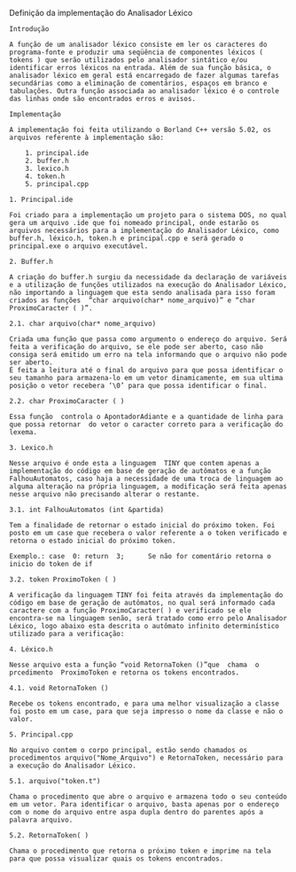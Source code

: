 Definição da implementação do Analisador Léxico

	Introdução

  	A função de um analisador léxico consiste em ler os caracteres do programa-fonte e produzir uma seqüência de componentes léxicos ( tokens ) que serão utilizados pelo analisador sintático e/ou identificar erros léxicos na entrada. Além de sua função básica, o analisador léxico em geral está encarregado de fazer algumas tarefas secundárias como a eliminação de comentários, espaços em branco e tabulações. Outra função associada ao analisador léxico é o controle das linhas onde são encontrados erros e avisos.
	
	Implementação 
	
	A implementação foi feita utilizando o Borland C++ versão 5.02, os arquivos referente à implementação são:

    	1. principal.ide
    	2. buffer.h
    	3. lexico.h
		4. token.h
		5. principal.cpp

	1. Principal.ide

  	Foi criado para a implementação um projeto para o sistema DOS, no qual gera um arquivo .ide que foi nomeado principal, onde estarão os arquivos necessários para a implementação do Analisador Léxico, como buffer.h, léxico.h, token.h e principal.cpp e será gerado o principal.exe o arquivo executável.

	2. Buffer.h

  	A criação do buffer.h surgiu da necessidade da declaração de variáveis e a utilização de funções utilizados na execução do Analisador Léxico, não importando a linguagem que esta sendo analisada para isso foram criados as funções  “char arquivo(char* nome_arquivo)” e “char ProximoCaracter ( )”.

	2.1. char arquivo(char* nome_arquivo)
  
	Criada uma função que passa como argumento o endereço do arquivo. Será feita a verificação do arquivo, se ele pode ser aberto, caso não consiga será emitido um erro na tela informando que o arquivo não pode ser aberto.
	É feita a leitura até o final do arquivo para que possa identificar o seu tamanho para armazena-lo em um vetor dinamicamente, em sua ultima posição o vetor recebera ‘\0’ para que possa identificar o final.

	2.2. char ProximoCaracter ( )

	Essa função  controla o ApontadorAdiante e a quantidade de linha para que possa retornar  do vetor o caracter correto para a verificação do lexema.

	3. Lexico.h

	Nesse arquivo é onde esta a linguagem  TINY que contem apenas a implementação do código em base de geração de autômatos e a função FalhouAutomatos, caso haja a necessidade de uma troca de linguagem ao alguma alteração na própria linguagem, a modificação será feita apenas nesse arquivo não precisando alterar o restante.
	
	3.1. int FalhouAutomatos (int &partida)
  	
	Tem a finalidade de retornar o estado inicial do próximo token. Foi posto em um case que recebera o valor referente a o token verificado e retorna o estado inicial do próximo token.
	
	Exemplo.: case  0: return  3;      Se não for comentário retorna o inicio do token de if
 
	3.2. token ProximoToken ( )
  
	A verificação da linguagem TINY foi feita através da implementação do código em base de geração de autômatos, no qual será informado cada caractere com a função ProximoCaracter( ) e verificado se ele encontra-se na linguagem senão, será tratado como erro pelo Analisador Léxico, logo abaixo esta descrita o autômato infinito determinístico utilizado para a verificação:

	4. Léxico.h

	Nesse arquivo esta a função “void RetornaToken ()”que  chama  o  prcedimento  ProximoToken e retorna os tokens encontrados.

	4.1. void RetornaToken ()

	Recebe os tokens encontrado, e para uma melhor visualização a classe foi posto em um case, para que seja impresso o nome da classe e não o valor.

	5. Principal.cpp

	No arquivo contem o corpo principal, estão sendo chamados os procedimentos arquivo("Nome_Arquivo") e RetornaToken, necessário para a execução do Analisador Léxico.

	5.1. arquivo("token.t")

	Chama o procedimento que abre o arquivo e armazena todo o seu conteúdo em um vetor. Para identificar o arquivo, basta apenas por o endereço com o nome do arquivo entre aspa dupla dentro do parentes após a palavra arquivo.

	5.2. RetornaToken( )
	
	Chama o procedimento que retorna o próximo token e imprime na tela para que possa visualizar quais os tokens encontrados.
